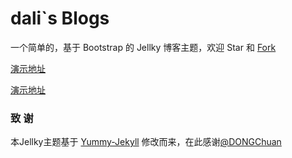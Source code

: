 # dali`s Blogs

一个简单的，基于 Bootstrap 的 Jellky 博客主题，欢迎 Star 和 [Fork](https://github.com/fastlearn/fastlearn.github.io/fork)

[演示地址](https://renguangli.com)

[演示地址](https://renguangli.com)

### 致   谢

本Jellky主题基于 [Yummy-Jekyll](https://dongchuan.github.io) 修改而来，在此感谢[@DONGChuan](https://dongchuan.github.io)

